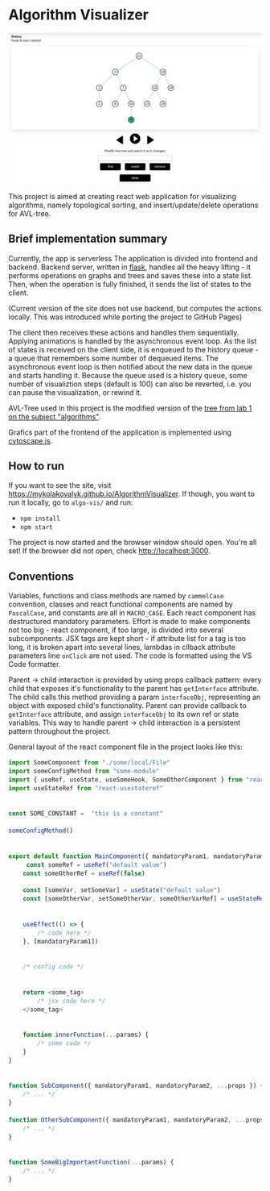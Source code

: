 # Algorithm Visualizer 

![Tree demo](Demo.png)

This project is aimed at creating react web application for visualizing algorithms, namely topological sorting, and insert/update/delete operations for AVL-tree. 

## Brief implementation summary

Currently, the app is serverless The application is divided into frontend and backend. Backend server, written in [flask](https://flask.palletsprojects.com/en/2.2.x/), handles all the heavy lifting -  it performs operations on graphs and trees and saves these into a state list. Then, when the operation is fully finished, it sends the list of states to the client.

(Current version of the site does not use backend, but computes the actions locally. This was introduced while porting the project to GitHub Pages)

The client then receives these actions and handles them sequentially. Applying animations is handled by the asynchronous event loop. As the list of states is received on the client side, it is enqueued to the history queue - a queue that remembers some number of dequeued items. The asynchronous event loop is then notified about the new data in the queue and starts handling it. Because the queue used is a history queue, some number of visualiztion steps (default is 100) can also be reverted, i.e. you can pause the visualization, or rewind it.

AVL-Tree used in this project is the modified version of the [tree from lab 1 on the subject "algorithms"](https://github.com/MykolaKovalyk/Year2Term1AlgoLabs/tree/lab1/lab1/avl_tree).

Grafics part of the frontend of the application is implemented using [cytoscape.js](https://js.cytoscape.org/).

## How to run

If you want to see the site, visit https://mykolakovalyk.github.io/AlgorithmVisualizer. If though, you want to run it locally, go to `algo-vis/` and run:

- `npm install`
- `npm start`

The project is now started and the browser window should open. You're all set!
If the browser did not open, check [http://localhost:3000](http://localhost:3000). 

## Conventions

Variables, functions and class methods are named by `cammelCase` convention, classes and react functional components are named by `PascalCase`, and constants are all in `MACRO_CASE`. Each react component has destructured mandatory parameters. Effort is made to make components not too big - react component, if too large, is divided into several subcomponents. JSX tags are kept short - if attribute list for a tag is too long, it is broken apart into several lines, lambdas in cllback attribute parameters line `onClick` are not used. The code is formatted using the VS Code formatter.

Parent -> child interaction is provided by using props callback pattern: every child that exposes it's functionality to the parent has `getInterface` attribute. The child calls this method providing a param `interfaceObj`, representing an object with exposed child's functionality. Parent can provide callback to `getInterface` attribute, and assign `interfaceObj` to its own ref or state variables. This way to handle parent -> child interaction is a persistent pattern throughout the project.

General layout of the react component file in the project looks like this:

```JavaScript
import SomeComponent from "./some/local/File"
import someConfigMethod from "some-module"
import { useRef, useState, useSomeHook, SomeOtherComponent } from "react"
import useStateRef from "react-usestateref"


const SOME_CONSTANT =  "this is a constant"

someConfigMethod()


export default function MainComponent({ mandatoryParam1, mandatoryParam2, ...props }) {
     const someRef = useRef("default value")
    const someOtherRef = useRef(false)

    const [someVar, setSomeVar] = useState("default value")
    const [someOtherVar, setSomeOtherVar, someOtherVarRef] = useStateRef()


    useEffect(() => {
        /* code here */
    }, [mandatoryParam1])


    /* config code */


    return <some_tag> 
        /* jsx code here */
    </some_tag>


    function innerFunction(...params) {
        /* some code */
    }
}


function SubComponent({ mandatoryParam1, mandatoryParam2, ...props }) {
    /* ... */
}

function OtherSubComponent({ mandatoryParam1, mandatoryParam2, ...props }) {
    /* ... */
}


function SomeBigImportantFunction(...params) {
    /* ... */
}

```
